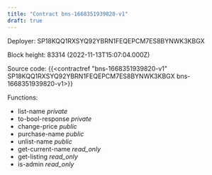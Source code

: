 ```yaml
---
title: "Contract bns-1668351939820-v1"
draft: true
---
```

Deployer: SP18KQQ1RXSYQ92YBRN1FEQEPCM7ES8BYNWK3KBGX


 



Block height: 83314 (2022-11-13T15:07:04.000Z)

Source code: {{<contractref "bns-1668351939820-v1" SP18KQQ1RXSYQ92YBRN1FEQEPCM7ES8BYNWK3KBGX bns-1668351939820-v1>}}

Functions:

* list-name _private_
* to-bool-response _private_
* change-price _public_
* purchase-name _public_
* unlist-name _public_
* get-current-name _read_only_
* get-listing _read_only_
* is-admin _read_only_
